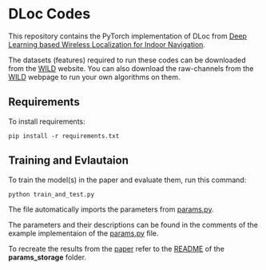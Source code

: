 # DLoc Codes

This repository contains the PyTorch implementation of DLoc from [Deep Learning based Wireless Localization for Indoor Navigation](https://dl.acm.org/doi/pdf/10.1145/3372224.3380894). 

The datasets (features) required to run these codes can be downloaded from the [WILD](https://wcsng.ucsd.edu/wild/) website. You can also download the raw-channels from the [WILD](https://wcsng.ucsd.edu/wild/) webpage to run your own algorithms on them.

## Requirements

To install requirements:

```setup
pip install -r requirements.txt
```


## Training and Evlautaion

To train the model(s) in the paper and evaluate them, run this command:

```train_test
python train_and_test.py
```

The file automatically imports the parameters from [params.py](params.py).

The parameters and their descriptions can be found in the comments of the example implementaion of the [params.py](params.py) file.

To recreate the results from the [paper](https://dl.acm.org/doi/pdf/10.1145/3372224.3380894) refer to the [README](./params_storage/README.md) of the **params_storage** folder.
